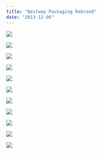 ```yaml
---
title: "Bestway Packaging Rebrand"
date: "2013-12-06"
---
```


![](https://bradford.digital/bradford-digital/wp-content/uploads/bestway-packaging_1-Summer-Branding-Proposal.jpg)

![](https://bradford.digital/bradford-digital/wp-content/uploads/bestway-packaging_2-Logo-Development.jpg)

![](https://bradford.digital/bradford-digital/wp-content/uploads/bestway-packaging_3-Color-Treatment.jpg)

![](https://bradford.digital/bradford-digital/wp-content/uploads/bestway-packaging_4-Design-Spec.jpg)

![](https://bradford.digital/bradford-digital/wp-content/uploads/bestway-packaging_5-Application-a.jpg)

![](https://bradford.digital/bradford-digital/wp-content/uploads/bestway-packaging_6-Application-b.jpg)

![](https://bradford.digital/bradford-digital/wp-content/uploads/bestway-packaging_7-Market-Competition.jpg)

![](https://bradford.digital/bradford-digital/wp-content/uploads/bestway-packaging_8-Retail-Display.jpg)

![](https://bradford.digital/bradford-digital/wp-content/uploads/bestway-packaging_9-Box-Layouts.jpg)

![](https://bradford.digital/bradford-digital/wp-content/uploads/bestway-packaging_10-Insert-Layouts.jpg)

![](https://bradford.digital/bradford-digital/wp-content/uploads/bestway-packaging_11-Final.jpg)
